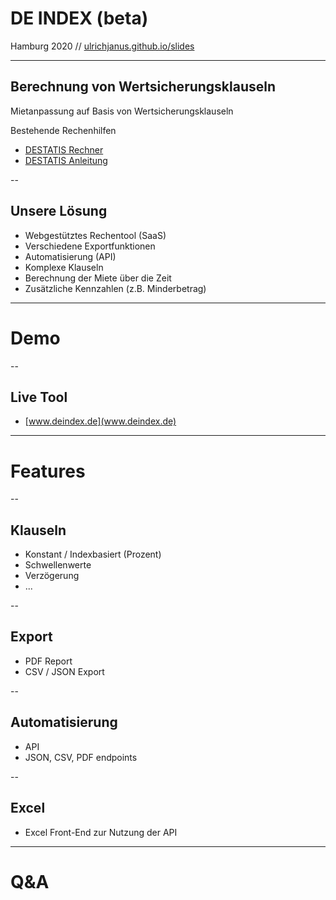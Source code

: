 # DE INDEX (beta)

Hamburg 2020 //
[ulrichjanus.github.io/slides](https://ulrichjanus.github.io/slides/#/)


---

## Berechnung von Wertsicherungsklauseln

Mietanpassung auf Basis von Wertsicherungsklauseln

Bestehende Rechenhilfen
- [DESTATIS Rechner](https://www.destatis.de/DE/Themen/Wirtschaft/Preise/Verbraucherpreisindex/Methoden/Internetprogramm.html?nn=214056)
- [DESTATIS Anleitung](https://www.destatis.de/DE/Themen/Wirtschaft/Preise/Verbraucherpreisindex/Methoden/Erlaeuterungen/informationen-zur-wertsicherungsklauseln.html)


--

## Unsere Lösung

- Webgestütztes Rechentool (SaaS)
- Verschiedene Exportfunktionen
- Automatisierung (API)
- Komplexe Klauseln
- Berechnung der Miete über die Zeit
- Zusätzliche Kennzahlen (z.B. Minderbetrag)

---

# Demo

--

## Live Tool
- [www.deindex.de](www.deindex.de)
<!-- - Feste Steigerung alle x Perioden -->
<!-- - VPI mit Schwellenwert und indexation holiday -->

---

# Features

--

## Klauseln
- Konstant / Indexbasiert (Prozent)
- Schwellenwerte
- Verzögerung
- ...

--


## Export
- PDF Report
- CSV / JSON Export

--

## Automatisierung
- API
- JSON, CSV, PDF endpoints

--

## Excel
- Excel Front-End zur Nutzung der API

---

# Q&A
